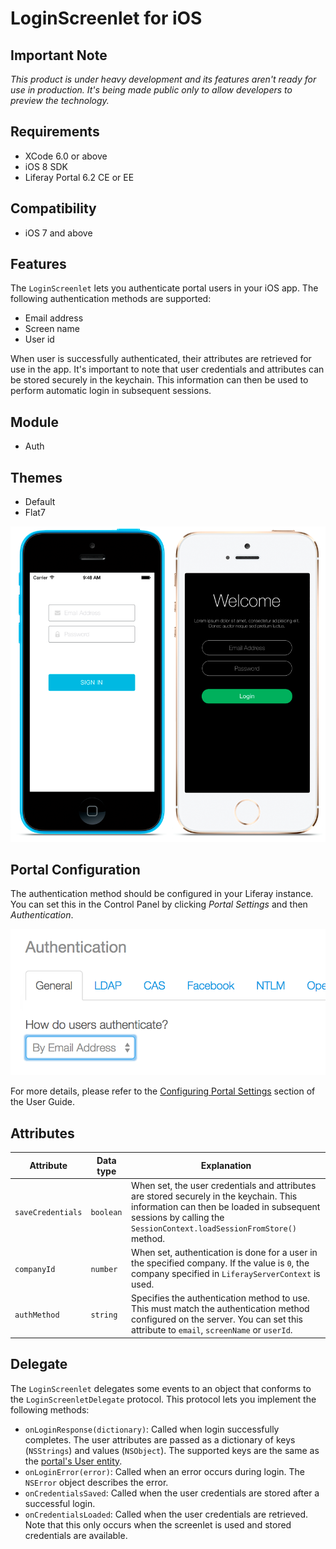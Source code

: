 # LoginScreenlet for iOS

## Important Note

*This product is under heavy development and its features aren't ready for use in production. It's being made public only to allow developers to preview the technology.*

## Requirements

- XCode 6.0 or above
- iOS 8 SDK
- Liferay Portal 6.2 CE or EE

## Compatibility

- iOS 7 and above

## Features

The `LoginScreenlet` lets you authenticate portal users in your iOS app. The following authentication methods are supported:

- Email address
- Screen name
- User id

When user is successfully authenticated, their attributes are retrieved for use in the app. It's important to note that user credentials and attributes can be stored securely in the keychain. This information can then be used to perform automatic login in subsequent sessions.

## Module

- Auth

## Themes

- Default
- Flat7

![The `LoginScreenlet` using the Default and Flat7 themes.](Images/login.png)

## Portal Configuration

The authentication method should be configured in your Liferay instance. You can set this in the Control Panel by clicking *Portal Settings* and then *Authentication*.

![Setting the authentication method in Liferay Portal.](Images/portal-auth.png "Liferay portal authentication methods")

For more details, please refer to the [Configuring Portal Settings](https://www.liferay.com/documentation/liferay-portal/6.2/user-guide/-/ai/portal-settings-liferay-portal-6-2-user-guide-16-en) section of the User Guide.

## Attributes

| Attribute | Data type | Explanation |
|-----------|-----------|-------------| 
|  `saveCredentials` | `boolean` | When set, the user credentials and attributes are stored securely in the keychain. This information can then be loaded in subsequent sessions by calling the `SessionContext.loadSessionFromStore()` method. |
|  `companyId` | `number` | When set, authentication is done for a user in the specified company. If the value is `0`, the company specified in `LiferayServerContext` is used. |
|  `authMethod` | `string` | Specifies the authentication method to use. This must match the authentication method configured on the server. You can set this attribute to `email`, `screenName` or `userId`. |

## Delegate

The `LoginScreenlet` delegates some events to an object that conforms to the `LoginScreenletDelegate` protocol. This protocol lets you implement the following methods:

- `onLoginResponse(dictionary)`: Called when login successfully completes. The user attributes are passed as a dictionary of keys (`NSStrings`) and values (`NSObject`). The supported keys are the same as the [portal's User entity](https://github.com/liferay/liferay-portal/blob/6.2.x/portal-impl/src/com/liferay/portal/service.xml#L2227).
- `onLoginError(error)`: Called when an error occurs during login. The `NSError` object describes the error.
- `onCredentialsSaved`: Called when the user credentials are stored after a successful login.
- `onCredentialsLoaded`: Called when the user credentials are retrieved. Note that this only occurs when the screenlet is used and stored credentials are available.

